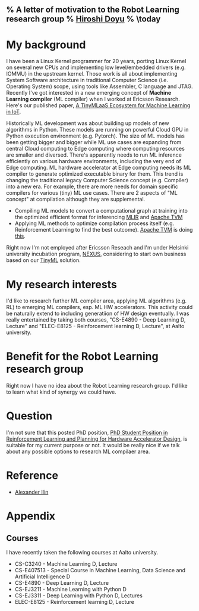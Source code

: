 % A letter of motivation to the Robot Learning research group
% [Hiroshi Doyu](hiroshi.doyu@gmail.com)
% \today
---
# My background
I have been a Linux Kernel programmer for 20 years, porting Linux Kernel on several new CPUs and implementing low level/embedded drivers (e.g. IOMMU) in the upstream kernel.
Those work is all about implementing System Software architecture in traditional Computer Science (i.e. Operating System) scope, using tools like Assembler, C language and JTAG.
Recently I've got interested in a new emerging concept of **Machine Learning compiler** (ML compiler) when I worked at Ericsson Research.
Here's our published paper, [A TinyMLaaS Ecosystem for Machine Learning in IoT](https://ieeexplore.ieee.org/document/9427352).

Historically ML development was about building up models of new algorithms in Python. These models are running on powerful Cloud GPU in Python execution environment (e.g. Pytorch).
The size of ML models has been getting bigger and bigger while ML use cases are expanding from central Cloud computing to Edge computing where computing resources are smaller and diversed.
There's apparently needs to run ML inference efficiently on various hardware environments, including the very end of Edge computing.
ML hardware accelerator at Edge computing needs its ML compiler to generate optimized executable binary for them.
This trend is changing the traditional legacy Computer Science concept (e.g. Compiler) into a new era. For example, there are more needs for domain specific compilers for various (tiny) ML use cases.
There are 2 aspects of "ML concept" at compilation although they are supplemental.

* Compiling ML models to convert a computational graph at training into the optimized efficient format for inferencing [MLIR](https://mlir.llvm.org/) and [Apache TVM](https://tvm.apache.org/)
* Applying ML methods to optimize compilation process itself (e.g. Reinforcement Learning to find the best outcome). [Apache TVM](https://tvm.apache.org/) is doing [this](https://twitter.com/tqchenml/status/1597258641023066117/photo/1).

Right now I'm not employed after Ericsson Reseach and I'm under Helsinki university incubation program, [NEXUS](https://www.helsinki.fi/en/networks/helsinki-incubators/incubators/nexus-deep-tech-ai-sustainability),
considering to start own business based on our [TinyML](https://media-exp1.licdn.com/dms/image/C562DAQHNS5nstmvc0w/profile-treasury-image-shrink_800_800/0/1668676243196?e=1671184800&v=beta&t=edPqbDZHyqywmjBYBNiSCdCmsV6DRLN6iGf-CIkj-qk) solution.

# My research interests
I'd like to research further ML compiler area, applying ML algorithms (e.g. RL) to emerging ML compilers, esp. ML HW accelerators. This activity could be naturally extend to including generatiion of HW design eventually. I was really entertained by taking both courses, "CS-E4890 - Deep Learning D, Lecture" and "ELEC-E8125 - Reinforcement learning D, Lecture", at Aalto university.


# Benefit for the Robot Learning research group
Right now I have no idea about the Robot Learning research group.
I'd like to learn what kind of synergy we could have.


# Question
I'm not sure that this posted PhD position,  [PhD Student Position in Reinforcement Learning and Planning for Hardware Accelerator Design](https://aalto.wd3.myworkdayjobs.com/aalto/job/Otaniemi-Espoo-Finland/PhD-Student-Position-in-Reinforcement-Learning-and-Planning-for-Hardware-Accelerator-Design_R34979-5), is suitable for my current purpose or not. It would be really nice if we talk about any possible options to research ML compilaer area.

# Reference
* [Alexander Ilin](https://users.aalto.fi/~alexilin/)

# Appendix

## Courses
I have recently taken the following courses at Aalto university.

* CS-C3240 - Machine Learning D, Lecture
* CS-E407513 - Special Course in Machine Learning, Data Science and Artificial Intelligence D
* CS-E4890 - Deep Learning D, Lecture
* CS-EJ3211 - Machine Learning with Python D
* CS-EJ3311 - Deep Learning with Python D, Lectures
* ELEC-E8125 - Reinforcement learning D, Lecture

